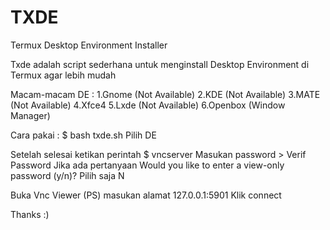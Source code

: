 # TXDE
Termux Desktop Environment Installer

Txde adalah script sederhana untuk menginstall
Desktop Environment di Termux agar lebih mudah

Macam-macam DE :
1.Gnome (Not Available)
2.KDE (Not Available)
3.MATE (Not Available)
4.Xfce4
5.Lxde (Not Available)
6.Openbox (Window Manager)

Cara pakai :
$ bash txde.sh
Pilih DE

Setelah selesai ketikan perintah 
$ vncserver
Masukan password > Verif Password
Jika ada pertanyaan Would you like to enter a view-only password (y/n)?
Pilih saja N

Buka Vnc Viewer (PS) masukan alamat 127.0.0.1:5901
Klik connect

Thanks :)
